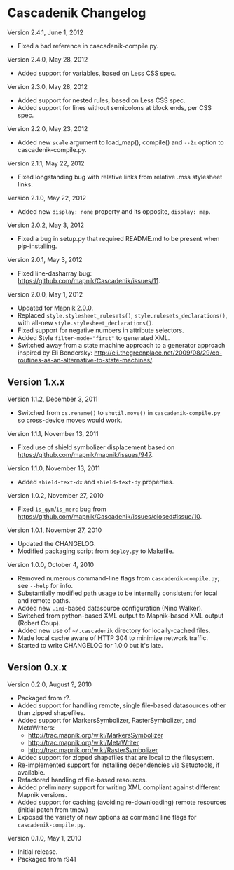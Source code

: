Cascadenik Changelog
====================

Version 2.4.1, June 1, 2012

 * Fixed a bad reference in cascadenik-compile.py.

Version 2.4.0, May 28, 2012

 * Added support for variables, based on Less CSS spec.

Version 2.3.0, May 28, 2012

 * Added support for nested rules, based on Less CSS spec.
 * Added support for lines without semicolons at block ends, per CSS spec.

Version 2.2.0, May 23, 2012

 * Added new `scale` argument to load_map(), compile() and `--2x` option to cascadenik-compile.py.

Version 2.1.1, May 22, 2012

 * Fixed longstanding bug with relative links from relative .mss stylesheet links.

Version 2.1.0, May 22, 2012

 * Added new `display: none` property and its opposite, `display: map`.

Version 2.0.2, May 3, 2012

 * Fixed a bug in setup.py that required README.md to be present when pip-installing.

Version 2.0.1, May 3, 2012

 * Fixed line-dasharray bug: https://github.com/mapnik/Cascadenik/issues/11.

Version 2.0.0, May 1, 2012

 * Updated for Mapnik 2.0.0.
 * Replaced `style.stylesheet_rulesets()`, `style.rulesets_declarations()`,
   with all-new `style.stylesheet_declarations()`.
 * Fixed support for negative numbers in attribute selectors.
 * Added Style `filter-mode="first"` to generated XML.
 * Switched away from a state machine approach to a generator approach inspired
   by Eli Bendersky: http://eli.thegreenplace.net/2009/08/29/co-routines-as-an-alternative-to-state-machines/.

Version 1.x.x
-------------

Version 1.1.2, December 3, 2011

 * Switched from `os.rename()` to `shutil.move()` in `cascadenik-compile.py`
   so cross-device moves would work.

Version 1.1.1, November 13, 2011
 
 * Fixed use of shield symbolizer displacement based on https://github.com/mapnik/mapnik/issues/947.

Version 1.1.0, November 13, 2011
 
 * Added `shield-text-dx` and `shield-text-dy` properties.

Version 1.0.2, November 27, 2010
 
 * Fixed `is_gym`/`is_merc` bug from https://github.com/mapnik/Cascadenik/issues/closed#issue/10.

Version 1.0.1, November 27, 2010
 
 * Updated the CHANGELOG.
 * Modified packaging script from `deploy.py` to Makefile.

Version 1.0.0, October 4, 2010
 
 * Removed numerous command-line flags from `cascadenik-compile.py`; see `--help` for info.
 * Substantially modified path usage to be internally consistent for local and remote paths.
 * Added new `.ini`-based datasource configuration (Nino Walker).
 * Switched from python-based XML output to Mapnik-based XML output (Robert Coup).
 * Added new use of `~/.cascadenik` directory for locally-cached files.
 * Made local cache aware of HTTP 304 to minimize network traffic.
 * Started to write CHANGELOG for 1.0.0 but it's late.

Version 0.x.x
-------------

Version 0.2.0, August ?, 2010
 
 * Packaged from r?.
 * Added support for handling remote, single file-based datasources other than zipped shapefiles.
 * Added support for MarkersSymbolizer, RasterSymbolizer, and MetaWriters:
     - http://trac.mapnik.org/wiki/MarkersSymbolizer
     - http://trac.mapnik.org/wiki/MetaWriter
     - http://trac.mapnik.org/wiki/RasterSymbolizer
 * Added support for zipped shapefiles that are local to the filesystem.
 * Re-implemented support for installing dependencies via Setuptools, if available.
 * Refactored handling of file-based resources.
 * Added preliminary support for writing XML compliant against different Mapnik versions.
 * Added support for caching (avoiding re-downloading) remote resources (initial patch from tmcw)
 * Exposed the variety of new options as command line flags for `cascadenik-compile.py`.
 
Version 0.1.0, May 1, 2010

 * Initial release.
 * Packaged from r941
